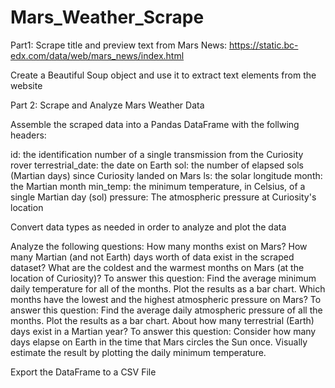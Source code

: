 # Mars_Weather_Scrape

Part1: Scrape title and preview text from Mars News: 
https://static.bc-edx.com/data/web/mars_news/index.html

Create a Beautiful Soup object and use it to extract text elements from the website


Part 2: Scrape and Analyze Mars Weather Data

Assemble the scraped data into a Pandas DataFrame with the follwing headers:

id: the identification number of a single transmission from the Curiosity rover
terrestrial_date: the date on Earth
sol: the number of elapsed sols (Martian days) since Curiosity landed on Mars
ls: the solar longitude
month: the Martian month
min_temp: the minimum temperature, in Celsius, of a single Martian day (sol)
pressure: The atmospheric pressure at Curiosity's location

Convert data types as needed in order to analyze and plot the data

Analyze the following questions:
How many months exist on Mars?
How many Martian (and not Earth) days worth of data exist in the scraped dataset?
What are the coldest and the warmest months on Mars (at the location of Curiosity)? To answer this question:
Find the average minimum daily temperature for all of the months.
Plot the results as a bar chart.
Which months have the lowest and the highest atmospheric pressure on Mars? To answer this question:
Find the average daily atmospheric pressure of all the months.
Plot the results as a bar chart.
About how many terrestrial (Earth) days exist in a Martian year? To answer this question:
Consider how many days elapse on Earth in the time that Mars circles the Sun once.
Visually estimate the result by plotting the daily minimum temperature.

Export the DataFrame to a CSV File


